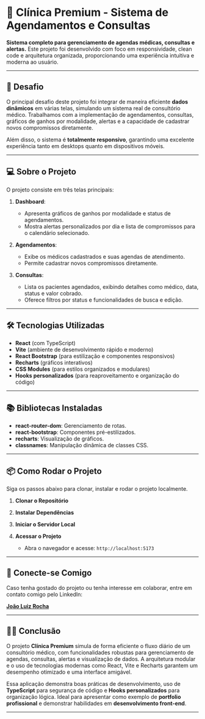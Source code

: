 # 🏥 Clínica Premium - Sistema de Agendamentos e Consultas

**Sistema completo para gerenciamento de agendas médicas, consultas e alertas.** Este projeto foi desenvolvido com foco em responsividade, clean code e arquitetura organizada, proporcionando uma experiência intuitiva e moderna ao usuário.

---

## 🚀 **Desafio**

O principal desafio deste projeto foi integrar de maneira eficiente **dados dinâmicos** em várias telas, simulando um sistema real de consultório médico. Trabalhamos com a implementação de agendamentos, consultas, gráficos de ganhos por modalidade, alertas e a capacidade de cadastrar novos compromissos diretamente.

Além disso, o sistema é **totalmente responsivo**, garantindo uma excelente experiência tanto em desktops quanto em dispositivos móveis.

---

## 💻 **Sobre o Projeto**

O projeto consiste em três telas principais:

1. **Dashboard**:
   - Apresenta gráficos de ganhos por modalidade e status de agendamentos.
   - Mostra alertas personalizados por dia e lista de compromissos para o calendário selecionado.

2. **Agendamentos**:
   - Exibe os médicos cadastrados e suas agendas de atendimento.
   - Permite cadastrar novos compromissos diretamente.

3. **Consultas**:
   - Lista os pacientes agendados, exibindo detalhes como médico, data, status e valor cobrado.
   - Oferece filtros por status e funcionalidades de busca e edição.

---

## 🛠️ **Tecnologias Utilizadas**

- **React** (com TypeScript)
- **Vite** (ambiente de desenvolvimento rápido e moderno)
- **React Bootstrap** (para estilização e componentes responsivos)
- **Recharts** (gráficos interativos)
- **CSS Modules** (para estilos organizados e modulares)
- **Hooks personalizados** (para reaproveitamento e organização do código)

---

## 📚 **Bibliotecas Instaladas**

- **react-router-dom**: Gerenciamento de rotas.
- **react-bootstrap**: Componentes pré-estilizados.
- **recharts**: Visualização de gráficos.
- **classnames**: Manipulação dinâmica de classes CSS.

---

## 📦 **Como Rodar o Projeto**

Siga os passos abaixo para clonar, instalar e rodar o projeto localmente.

1. **Clonar o Repositório**

2. **Instalar Dependências**

3. **Iniciar o Servidor Local**

4. **Acessar o Projeto**
   - Abra o navegador e acesse: `http://localhost:5173`

---

## 🔗 **Conecte-se Comigo**

Caso tenha gostado do projeto ou tenha interesse em colaborar, entre em contato comigo pelo LinkedIn:

[**João Luiz Rocha**](https://www.linkedin.com/in/rochajoao/)

---

## 👨‍💻 **Conclusão**

O projeto **Clínica Premium** simula de forma eficiente o fluxo diário de um consultório médico, com funcionalidades robustas para gerenciamento de agendas, consultas, alertas e visualização de dados. A arquitetura modular e o uso de tecnologias modernas como React, Vite e Recharts garantem um desempenho otimizado e uma interface amigável.

Essa aplicação demonstra boas práticas de desenvolvimento, uso de **TypeScript** para segurança de código e **Hooks personalizados** para organização lógica. Ideal para apresentar como exemplo de **portfolio profissional** e demonstrar habilidades em **desenvolvimento front-end**.

---